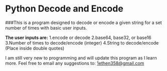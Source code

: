 # Python Decode and Encode

###This is a program designed to decode or encode a given string for a set number of times with basic user inputs.

**The user inputs are:**
    1.encode or decode
    2.base64, base32, or base16
    3.Number of times to decode/encode (integer)
    4.String to decode/encode (Place inside double quotes)

I am still very new to programming and will update this program as I learn more.
Feel free to email any suggestions to: 1ethen358@gmail.com
